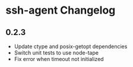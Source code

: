# ssh-agent Changelog

## 0.2.3

- Update ctype and posix-getopt dependencies
- Switch unit tests to use node-tape
- Fix error when timeout not initialized
